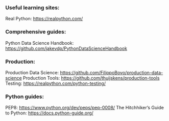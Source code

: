 
### Useful learning sites:
Real Python: https://realpython.com/


### Comprehensive guides:
Python Data Science Handbook: https://github.com/jakevdp/PythonDataScienceHandbook


### Production: 
Production Data Science: https://github.com/FilippoBovo/production-data-science
Production Tools: https://github.com/thuijskens/production-tools
Testing: https://realpython.com/python-testing/


### Python guides:
PEP8: https://www.python.org/dev/peps/pep-0008/
The Hitchhiker’s Guide to Python: https://docs.python-guide.org/

